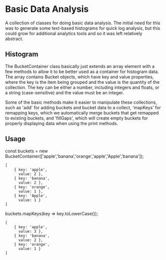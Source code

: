 Basic Data Analysis
====================

A collection of classes for doing basic data analysis.  The initial need for this was to generate some text-based histograms for quick log analysis, but this could grow for additional analytics tools and so it was left relatively abstract.  

Histogram
----------
The BucketContainer class basically just extends an array element with a few methods to allow it to be better used as a container for histogram data.  The array contains Bucket objects, which have key and value properties, where the key is the item being grouped and the value is the quantity of the collection.  The key can be either a number, including integers and floats, or a string (case-sensitive) and the value must be an integer.

Some of the basic methods make it easier to manipulate these collections, such as 'add' for adding buckets and bucket data to a collect, 'mapKeys' for remapping keys, which we automatically merge buckets that get remapped to existing buckets, and 'fillGaps', which will create empty buckets for properly displaying data when using the print methods.  

Usage
------

const buckets = new BucketContainer(['apple','banana','orange','apple','Apple','banana']);

    [
        { key: 'apple',
          value: 2 },
        { key: 'banana',
          value: 2 },
        { key: 'orange',
          value: 1 },
        { key: 'Apple',
          value: 1 }
    ]

buckets.mapKeys(key => key.toLowerCase());

    [
        { key: 'apple',
          value: 3 },
        { key: 'banana',
          value: 2 },
        { key: 'orange',
          value: 1 }
    ]

